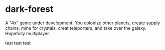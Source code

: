 # dark-forest
A "4x" game under development.
You colonize other planets, create supply chains, mine for crystals, creat teleporters, and take over the galaxy.
Hopefully multiplayer.

test
test
test
